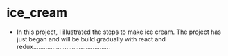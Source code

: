 # ice_cream

- In this project, I illustrated the steps to make ice cream. The project has just began and will be build gradually with react and redux............................................

